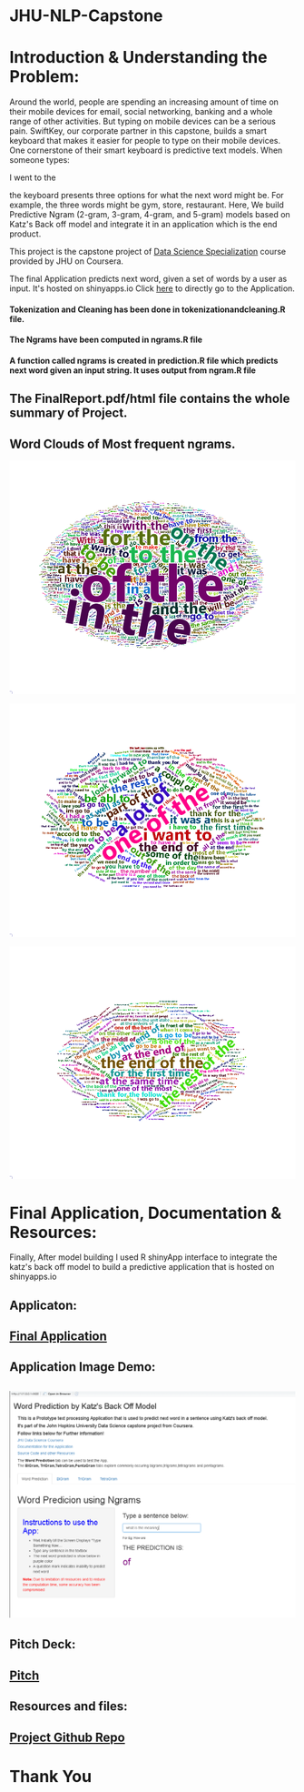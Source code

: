 # JHU-NLP-Capstone

# Introduction & Understanding the Problem:
Around the world, people are spending an increasing amount of time on their mobile devices for email, social networking, banking and a whole range of other activities. But typing on mobile devices can be a serious pain. SwiftKey, our corporate partner in this capstone, builds a smart keyboard that makes it easier for people to type on their mobile devices. One cornerstone of their smart keyboard is predictive text models. When someone types:

I went to the

the keyboard presents three options for what the next word might be. For example, the three words might be gym, store, restaurant.
Here, We build Predictive Ngram (2-gram, 3-gram, 4-gram, and 5-gram) models based on Katz's Back off model and integrate it in an application which is the end product.

This project is the capstone project of [Data Science Specialization](https://www.coursera.org/specializations/jhu-data-science) course provided by JHU on Coursera.

The final Application predicts next word, given a set of words by a user as input. It's hosted on shinyapps.io
Click [here](https://himankjn.shinyapps.io/JHU_Capstone/) to directly go to the Application.


#### Tokenization and Cleaning has been done in tokenizationandcleaning.R file.

#### The Ngrams have been computed in ngrams.R file

#### A function called ngrams is created in prediction.R file which predicts next word given an input string. It uses output from ngram.R file 

## The FinalReport.pdf/html file contains the whole summary of Project.

## Word Clouds of Most frequent ngrams.
![bipng](2.png)

![tripng](3.png)

![tetrapng](4.png)

# Final Application, Documentation & Resources:



Finally, After model building I used R shinyApp interface to integrate the katz's back off model to build a predictive application that is hosted on shinyapps.io

## Applicaton: 
## [Final Application](https://himankjn.shinyapps.io/JHU_Capstone/)

## Application Image Demo:
## ![image](appdemo.PNG)

## Pitch Deck: 
## [Pitch](http://rpubs.com/himank369123/JHUCAPSTONE)

## Resources and files:
## [Project Github Repo](https://github.com/himankjn/JHU-NLP-Capstone)



# Thank You




